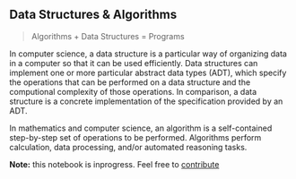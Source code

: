 ## Data Structures & Algorithms

> Algorithms + Data Structures = Programs

In computer science, a data structure is a particular way of organizing data in a computer so that it can be used efficiently. Data structures can implement one or more particular abstract data types (ADT), which specify the operations that can be performed on a data structure and the computional complexity of those operations. In comparison, a data structure is a concrete implementation of the specification provided by an ADT.

In mathematics and computer science, an algorithm is a self-contained step-by-step set of operations to be performed. Algorithms perform calculation, data processing, and/or automated reasoning tasks.

**Note:** this notebook is inprogress. Feel free to [contribute](https://github.com/magizbox/danda)